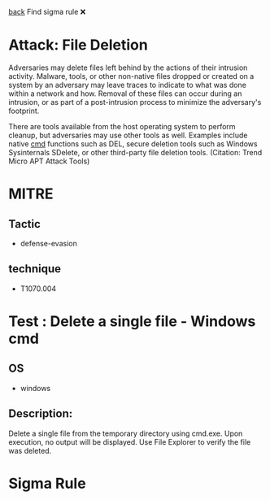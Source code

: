 
[back](../index.md)
Find sigma rule :x: 

# Attack: File Deletion 

Adversaries may delete files left behind by the actions of their intrusion activity. Malware, tools, or other non-native files dropped or created on a system by an adversary may leave traces to indicate to what was done within a network and how. Removal of these files can occur during an intrusion, or as part of a post-intrusion process to minimize the adversary's footprint.

There are tools available from the host operating system to perform cleanup, but adversaries may use other tools as well. Examples include native [cmd](https://attack.mitre.org/software/S0106) functions such as DEL, secure deletion tools such as Windows Sysinternals SDelete, or other third-party file deletion tools. (Citation: Trend Micro APT Attack Tools)

# MITRE
## Tactic
  - defense-evasion


## technique
  - T1070.004


# Test : Delete a single file - Windows cmd
## OS
  - windows


## Description:
Delete a single file from the temporary directory using cmd.exe.
Upon execution, no output will be displayed. Use File Explorer to verify the file was deleted.


# Sigma Rule

